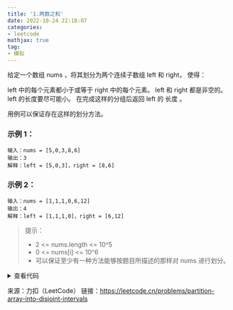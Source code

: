 ```yaml
---
title: '1.两数之和'
date: 2022-10-24 22:18:07
categories:
- leetcode
mathjax: true
tag:
- 模拟
---
```

给定一个数组 nums ，将其划分为两个连续子数组 left 和 right， 使得：

left 中的每个元素都小于或等于 right 中的每个元素。
left 和 right 都是非空的。
left 的长度要尽可能小。
在完成这样的分组后返回 left 的 长度 。

用例可以保证存在这样的划分方法。



### 示例 1：

```
输入：nums = [5,0,3,8,6]
输出：3
解释：left = [5,0,3]，right = [8,6]
```
### 示例 2：

```
输入：nums = [1,1,1,0,6,12]
输出：4
解释：left = [1,1,1,0]，right = [6,12]
```

> 提示：
>
> - 2 <= nums.length <= 10^5
> - 0 <= nums[i] <= 10^6
> - 可以保证至少有一种方法能够按题目所描述的那样对 nums 进行划分。

<details><summary>查看代码</summary><pre><code>
class Solution {
    // 可以不要堆，只维护最大值最小值
public:
    int partitionDisjoint(vector<int>& nums) {
        int ans = 0, _min = INT_MAX, _max = INT_MIN;
        int n = nums.size();
        vector<int> minR(n);
        for (int i = n - 1; i >= 0; i--) {
            _min = min(nums[i], _min);
            minR[i] = _min;
        }
        for (int i = 0; i < n - 1; i++) {
            ans++;
            _max = max(_max, nums[i]);
            if (_max <= minR[i + 1])break;
        }

        return ans;
    }
};
</code></pre></details>

来源：力扣（LeetCode）
链接：https://leetcode.cn/problems/partition-array-into-disjoint-intervals
